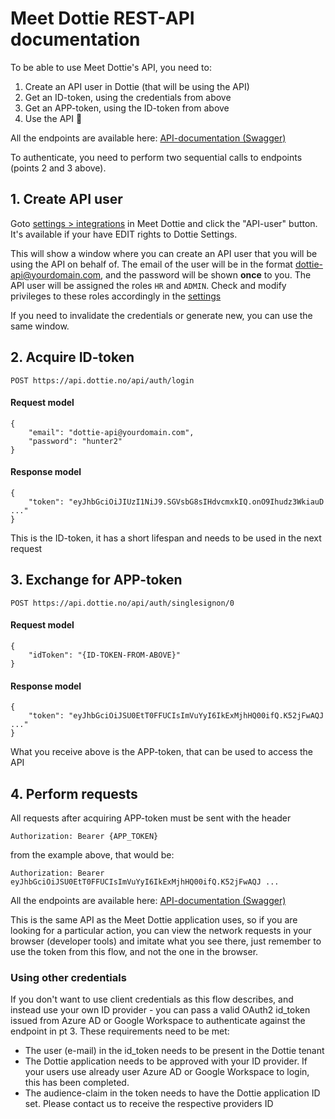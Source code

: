 # Meet Dottie REST-API documentation

To be able to use Meet Dottie's API, you need to:
1. Create an API user in Dottie (that will be using the API)
2. Get an ID-token, using the credentials from above
3. Get an APP-token, using the ID-token from above
4. Use the API 🚀

All the endpoints are available here: [API-documentation (Swagger)](https://api.dottie.no/swagger/index.html)

To authenticate, you need to perform two sequential calls to endpoints (points 2 and 3 above). 

## 1. Create API user

Goto [settings > integrations](https://app.dottie.no/settings/integrations/services) in Meet Dottie and click the "API-user" button. It's available if your have EDIT rights to Dottie Settings.

This will show a window where you can create an API user that you will be using the API on behalf of. The email of the user will be in the format dottie-api@yourdomain.com, and the password will be shown **once** to you. The API user will be assigned the roles `HR` and `ADMIN`. Check and modify privileges to these roles accordingly in the [settings](https://app.dottie.no/settings/access)

If you need to invalidate the credentials or generate new, you can use the same window.

## 2. Acquire ID-token


```POST https://api.dottie.no/api/auth/login```


#### Request model

```
{
    "email": "dottie-api@yourdomain.com",
    "password": "hunter2"
}
```

#### Response model

```
{
    "token": "eyJhbGciOiJIUzI1NiJ9.SGVsbG8sIHdvcmxkIQ.onO9Ihudz3WkiauD ..."
}
```

This is the ID-token, it has a short lifespan and needs to be used in the next request

## 3. Exchange for APP-token

```POST https://api.dottie.no/api/auth/singlesignon/0```

#### Request model

```
{
    "idToken": "{ID-TOKEN-FROM-ABOVE}"
}
```

#### Response model

```
{
    "token": "eyJhbGciOiJSU0EtT0FFUCIsImVuYyI6IkExMjhHQ00ifQ.K52jFwAQJ ..."
}
```
What you receive above is the APP-token, that can be used to access the API

## 4. Perform requests

All requests after acquiring APP-token must be sent with the header

```Authorization: Bearer {APP_TOKEN}```

from the example above, that would be:

```Authorization: Bearer eyJhbGciOiJSU0EtT0FFUCIsImVuYyI6IkExMjhHQ00ifQ.K52jFwAQJ ...```


All the endpoints are available here: [API-documentation (Swagger)](https://api.dottie.no/swagger/index.html)

This is the same API as the Meet Dottie application uses, so if you are looking for a particular action, you can view the network requests in your browser (developer tools) and imitate what you see there, just remember to use the token from this flow, and not the one in the browser.


### Using other credentials
If you don't want to use client credentials as this flow describes, and instead use your own ID provider - you can pass a valid OAuth2 id_token issued from Azure AD or Google Workspace to authenticate against the endpoint in pt 3. These requirements need to be met:
- The user (e-mail) in the id_token needs to be present in the Dottie tenant
- The Dottie application needs to be approved with your ID provider. If your users use already user Azure AD or Google Workspace to login, this has been completed.
- The audience-claim in the token needs to have the Dottie application ID set. Please contact us to receive the respective providers ID
